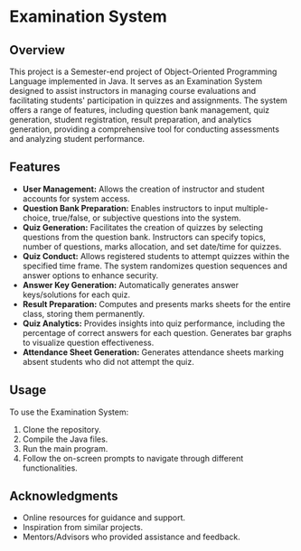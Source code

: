# Examination System

## Overview
This project is a Semester-end project of Object-Oriented Programming Language implemented in Java. It serves as an Examination System designed to assist instructors in managing course evaluations and facilitating students' participation in quizzes and assignments. The system offers a range of features, including question bank management, quiz generation, student registration, result preparation, and analytics generation, providing a comprehensive tool for conducting assessments and analyzing student performance.

## Features
- **User Management:** Allows the creation of instructor and student accounts for system access.
- **Question Bank Preparation:** Enables instructors to input multiple-choice, true/false, or subjective questions into the system.
- **Quiz Generation:** Facilitates the creation of quizzes by selecting questions from the question bank. Instructors can specify topics, number of questions, marks allocation, and set date/time for quizzes.
- **Quiz Conduct:** Allows registered students to attempt quizzes within the specified time frame. The system randomizes question sequences and answer options to enhance security.
- **Answer Key Generation:** Automatically generates answer keys/solutions for each quiz.
- **Result Preparation:** Computes and presents marks sheets for the entire class, storing them permanently.
- **Quiz Analytics:** Provides insights into quiz performance, including the percentage of correct answers for each question. Generates bar graphs to visualize question effectiveness.
- **Attendance Sheet Generation:** Generates attendance sheets marking absent students who did not attempt the quiz.

## Usage
To use the Examination System:
1. Clone the repository.
2. Compile the Java files.
3. Run the main program.
4. Follow the on-screen prompts to navigate through different functionalities.

## Acknowledgments
- Online resources for guidance and support.
- Inspiration from similar projects.
- Mentors/Advisors who provided assistance and feedback.
